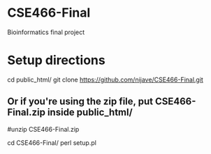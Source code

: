 # CSE466-Final
Bioinformatics final project

# Setup directions
cd public_html/
git clone https://github.com/nijave/CSE466-Final.git

## Or if you're using the zip file, put CSE466-Final.zip inside public_html/
#unzip CSE466-Final.zip

cd CSE466-Final/
perl setup.pl